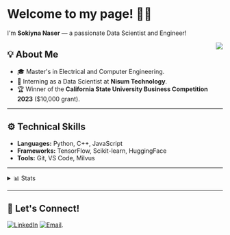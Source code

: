 
# Welcome to my page! 👋😊


I'm **Sokiyna Naser** — a passionate Data Scientist and Engineer!

<img align="right" src="https://visitor-badge.laobi.icu/badge?page_id=Sokiyna96-Eng.Sokiyna96-Eng"/>

## 💡 About Me
- 🎓 Master's in Electrical and Computer Engineering.
- 🌟 Interning as a Data Scientist at **Nisum Technology**.
- 🏆 Winner of the **California State University Business Competition 2023** ($10,000 grant).

---

## ⚙️ Technical Skills
- **Languages:** Python, C++, JavaScript
- **Frameworks:** TensorFlow, Scikit-learn, HuggingFace
- **Tools:** Git, VS Code, Milvus

---

<details>
 <summary> 📊 Stats</summary>
 
 <img width=390 src="https://github-readme-streak-stats.herokuapp.com?user=Sokiyna96-Eng&theme=solarized-dark&border_radius=10" alt="streak stats" />
 <img width=390 src="https://github-readme-stats.vercel.app/api?username=Sokiyna96-Eng&show_icons=true&theme=solarized-dark&border_radius=10" alt="Bakr's GitHub stats" />
 
 <img width=325 src="https://github-readme-stats.vercel.app/api/top-langs?username=Sokiyna96-Eng&hide=HTML&langs_count=8&layout=compact&theme=solarized-dark&border_radius=10&size_weight=0.5&count_weight=0.5&exclude_repo=github-readme-stats" alt="Sokiyna's GitHub Top Languages"/>
</details>
 

---

## 🤝 Let's Connect!
[![LinkedIn](https://img.shields.io/badge/-LinkedIn-0077B5?logo=linkedin&logoColor=white&style=flat)](https://www.linkedin.com/in/sokiyna-naser-32443520a/)
[![Email](https://img.shields.io/badge/-Email-D14836?logo=gmail&logoColor=white&style=flat)](mailto:sokiyna.naser@gmail.com).

